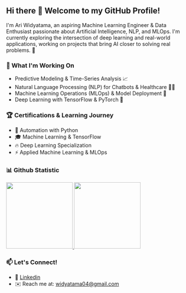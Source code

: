## Hi there 👋 Welcome to my GitHub Profile!

I'm Ari Widyatama, an aspiring Machine Learning Engineer & Data Enthusiast passionate about Artificial Intelligence, NLP, and MLOps. I'm currently exploring the intersection of deep learning and real-world applications, working on projects that bring AI closer to solving real problems. 🚀

### 🌱 What I'm Working On
- Predictive Modeling & Time-Series Analysis 📈
- Natural Language Processing (NLP) for Chatbots & Healthcare 🏥💬
- Machine Learning Operations (MLOps) & Model Deployment 🚀
- Deep Learning with TensorFlow & PyTorch 🤖

### 🏆 Certifications & Learning Journey
- 🏅 Automation with Python
- 🎓 Machine Learning & TensorFlow
- 🔥 Deep Learning Specialization
- ⚡ Applied Machine Learning & MLOps

### 📊 Github Statistic
<p align="left">
<a href="https://github.com/AriWidyatama">
  <img height="180em" src="https://github-readme-stats-eight-theta.vercel.app/api?username=AriWidyatama&show_icons=true&theme=algolia&include_all_commits=true&count_private=true"/>
  <img height="180em" src="https://github-readme-stats-eight-theta.vercel.app/api/top-langs/?username=AriWidyatama&layout=compact&theme=algolia"/>
</a>
</p>

### 📫 Let's Connect!
- 💼 [Linkedin](https://www.linkedin.com/in/i-putu-suka-ari-widyatama-374a67252/)
- ✉️ Reach me at: widyatama04@gmail.com

